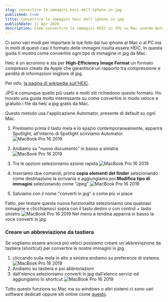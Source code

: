 ```yaml
---
slug: convertire-le-immagini-heic-dell-iphone-in-jpg
published: true
title: Convertire le immagini heic dell'iphone in jpg 
publishDate: 11 Apr 2020
description: Come convertire le immagini HEIC in JPG su Mac usando Automator
---
```


Ci sono vari modi per importare le tue foto dal tuo iphone al Mac o al PC ma in molti di questi casi il formato delle immagini risulta essere HEIC. In questa guida ti mostro come convertire ogni tipo di immagine in jpg da Mac.

Heic è un acronimo e sta per **High-Efficiency Image Format** un formato compresso creato da Apple che garantisce un rapporto tra compressione e perdita di informazioni migliore di jpg.

Per info, [la pagina di wikipedia sull'HEIC](https://it.wikipedia.org/wiki/High_Efficiency_Image_File_Format).

JPG è comunque quello più usato e molti siti richiedono questo formato.
Ho trovato una guida molto interessante su come convertire in modo veloce e gratuito i file da heic a jpg gratis da Mac.

Questo metodo usa l'applicazione Automator, presente di default su ogni Mac.

1. Premiamo prima il tasto mela e lo spazio contemporaneamente, apparirà Spotlight, all'interno di Spotlight scriviamo Automator.
![MacBook Pro 16 2019](../assets/automation/spotlight.jpg)

2. Andiamo su "nuovo documento" in basso a sinistra
![MacBook Pro 16 2019](../assets/automation/automator_2.jpg)

3. Tra le opzioni selezioniamo azione rapida
![MacBook Pro 16 2019](../assets/automation/automator_1.jpg)

4. Inseriamo due comandi, prima **copia elementi del finder** selezionando come destinazione la scrivania e aggiungiamo poi **Modifica tipo di immagini** selezionando come "Jpeg"
![MacBook Pro 16 2019](../assets/automation/Automator.jpg)
                    
5. Salviamo con il nome "converti in jpg" o come più vi piace

Fatto, per testare questa nuova funzionalità selezioniamo una qualsiasi immagine e clicchiamoci sopra con il tasto destro o con control + tasto sinistro
![MacBook Pro 16 2019](../assets/automation/convertiinjpg.jpg)
Nel menù a tendina apparirà in basso la voce converti in jpg.

### Creare un abbreviazione da tastiera

Se vogliamo essere ancora più veloci possiamo creare un'abbreviazione da tastiera (shortcut) per convertire le nostre immagini in jpg.

1. cliccando sulla mela in alto a sinistra andiamo su preferenze di sistema.
![MacBook Pro 16 2019](../assets/automation/preferenze.jpg)
2. Andiamo su tastiera e poi abbreviazioni
3. dall'elenco selezioniamo converti in jpg dall'elenco servizi ed aggiungiamo lo shortcut
![MacBook Pro 16 2019](../assets/automation/abbreviazioni.jpg)

Tutto questo funziona su Mac ma su windows o altri sistemi ci sono vari software dedicati oppure siti online come [questo](https://convertio.co/it/heic-jpg/).
